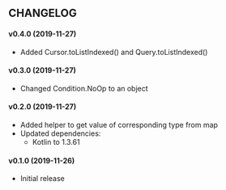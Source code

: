 CHANGELOG
---------

#### v0.4.0 (2019-11-27)
- Added Cursor.toListIndexed() and Query.toListIndexed()

#### v0.3.0 (2019-11-27)
- Changed Condition.NoOp to an object

#### v0.2.0 (2019-11-27)
- Added helper to get value of corresponding type from map
- Updated dependencies:
  - Kotlin to 1.3.61

#### v0.1.0 (2019-11-26)
- Initial release
